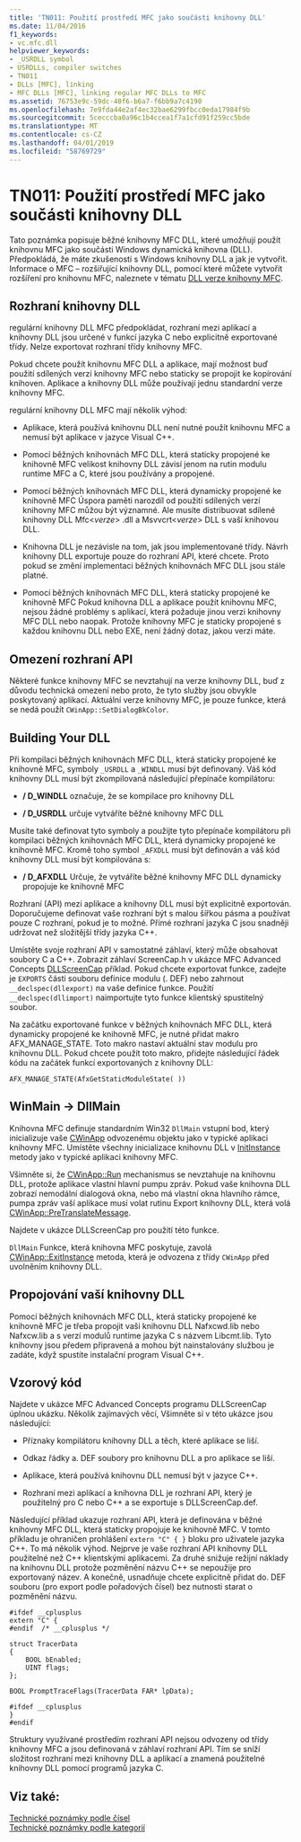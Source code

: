 ```yaml
---
title: 'TN011: Použití prostředí MFC jako součásti knihovny DLL'
ms.date: 11/04/2016
f1_keywords:
- vc.mfc.dll
helpviewer_keywords:
- _USRDLL symbol
- USRDLLs, compiler switches
- TN011
- DLLs [MFC], linking
- MFC DLLs [MFC], linking regular MFC DLLs to MFC
ms.assetid: 76753e9c-59dc-40f6-b6a7-f6bb9a7c4190
ms.openlocfilehash: 7e9fda44e2af4ec32bae6299fbcc0eda17984f9b
ms.sourcegitcommit: 5cecccba0a96c1b4ccea1f7a1cfd91f259cc5bde
ms.translationtype: MT
ms.contentlocale: cs-CZ
ms.lasthandoff: 04/01/2019
ms.locfileid: "58769729"
---
```

# <a name="tn011-using-mfc-as-part-of-a-dll"></a>TN011: Použití prostředí MFC jako součásti knihovny DLL

Tato poznámka popisuje běžné knihovny MFC DLL, které umožňují použít knihovnu MFC jako součásti Windows dynamická knihovna (DLL). Předpokládá, že máte zkušenosti s Windows knihovny DLL a jak je vytvořit. Informace o MFC – rozšiřující knihovny DLL, pomocí které můžete vytvořit rozšíření pro knihovnu MFC, naleznete v tématu [DLL verze knihovny MFC](../mfc/tn033-dll-version-of-mfc.md).

## <a name="dll-interfaces"></a>Rozhraní knihovny DLL

regulární knihovny DLL MFC předpokládat, rozhraní mezi aplikací a knihovny DLL jsou určené v funkcí jazyka C nebo explicitně exportované třídy. Nelze exportovat rozhraní třídy knihovny MFC.

Pokud chcete použít knihovnu MFC DLL a aplikace, mají možnost buď použití sdílených verzí knihovny MFC nebo staticky se propojit ke kopírování knihoven. Aplikace a knihovny DLL může používají jednu standardní verze knihovny MFC.

regulární knihovny DLL MFC mají několik výhod:

- Aplikace, která používá knihovnu DLL není nutné použít knihovnu MFC a nemusí být aplikace v jazyce Visual C++.

- Pomocí běžných knihovnách MFC DLL, která staticky propojené ke knihovně MFC velikost knihovny DLL závisí jenom na rutin modulu runtime MFC a C, které jsou používány a propojené.

- Pomocí běžných knihovnách MFC DLL, která dynamicky propojené ke knihovně MFC Úspora paměti narozdíl od použití sdílených verzí knihovny MFC můžou být významné. Ale musíte distribuovat sdílené knihovny DLL Mfc\<*verze*> .dll a Msvvcrt\<*verze*> DLL s vaší knihovou DLL.

- Knihovna DLL je nezávisle na tom, jak jsou implementované třídy. Návrh knihovny DLL exportuje pouze do rozhraní API, které chcete. Proto pokud se změní implementaci běžných knihovnách MFC DLL jsou stále platné.

- Pomocí běžných knihovnách MFC DLL, která staticky propojené ke knihovně MFC Pokud knihovna DLL a aplikace použít knihovnu MFC, nejsou žádné problémy s aplikací, která požaduje jinou verzi knihovny MFC DLL nebo naopak. Protože knihovny MFC je staticky propojené s každou knihovnu DLL nebo EXE, není žádný dotaz, jakou verzi máte.

## <a name="api-limitations"></a>Omezení rozhraní API

Některé funkce knihovny MFC se nevztahují na verze knihovny DLL, buď z důvodu technická omezení nebo proto, že tyto služby jsou obvykle poskytovaný aplikací. Aktuální verze knihovny MFC, je pouze funkce, která se nedá použít `CWinApp::SetDialogBkColor`.

## <a name="building-your-dll"></a>Building Your DLL

Při kompilaci běžných knihovnách MFC DLL, která staticky propojené ke knihovně MFC, symboly `_USRDLL` a `_WINDLL` musí být definovaný. Váš kód knihovny DLL musí být zkompilovaná následující přepínače kompilátoru:

- **/ D_WINDLL** označuje, že se kompilace pro knihovny DLL

- **/ D_USRDLL** určuje vytváříte běžné knihovny MFC DLL

Musíte také definovat tyto symboly a použijte tyto přepínače kompilátoru při kompilaci běžných knihovnách MFC DLL, která dynamicky propojené ke knihovně MFC. Kromě toho symbol `_AFXDLL` musí být definován a váš kód knihovny DLL musí být kompilována s:

- **/ D_AFXDLL** Určuje, že vytváříte běžné knihovny MFC DLL dynamicky propojuje ke knihovně MFC

Rozhraní (API) mezi aplikace a knihovny DLL musí být explicitně exportován. Doporučujeme definovat vaše rozhraní být s malou šířkou pásma a používat pouze C rozhraní, pokud je to možné. Přímé rozhraní jazyka C jsou snadněji udržovat než složitější třídy jazyka C++.

Umístěte svoje rozhraní API v samostatné záhlaví, který může obsahovat soubory C a C++. Zobrazit záhlaví ScreenCap.h v ukázce MFC Advanced Concepts [DLLScreenCap](../overview/visual-cpp-samples.md) příklad. Pokud chcete exportovat funkce, zadejte je `EXPORTS` části souboru definice modulu (. DEF) nebo zahrnout `__declspec(dllexport)` na vaše definice funkce. Použití `__declspec(dllimport)` naimportujte tyto funkce klientský spustitelný soubor.

Na začátku exportované funkce v běžných knihovnách MFC DLL, která dynamicky propojené ke knihovně MFC, je nutné přidat makro AFX_MANAGE_STATE. Toto makro nastaví aktuální stav modulu pro knihovnu DLL. Pokud chcete použít toto makro, přidejte následující řádek kódu na začátek funkcí exportovaných z knihovny DLL:

`AFX_MANAGE_STATE(AfxGetStaticModuleState( ))`

## <a name="winmain---dllmain"></a>WinMain -> DllMain

Knihovna MFC definuje standardním Win32 `DllMain` vstupní bod, který inicializuje vaše [CWinApp](../mfc/reference/cwinapp-class.md) odvozenému objektu jako v typické aplikaci knihovny MFC. Umístěte všechny inicializace knihovnu DLL v [InitInstance](../mfc/reference/cwinapp-class.md#initinstance) metody jako v typické aplikaci knihovny MFC.

Všimněte si, že [CWinApp::Run](../mfc/reference/cwinapp-class.md#run) mechanismus se nevztahuje na knihovnu DLL, protože aplikace vlastní hlavní pumpu zpráv. Pokud vaše knihovna DLL zobrazí nemodální dialogová okna, nebo má vlastní okna hlavního rámce, pumpa zpráv vaší aplikace musí volat rutinu Export knihovny DLL, která volá [CWinApp::PreTranslateMessage](../mfc/reference/cwinapp-class.md#pretranslatemessage).

Najdete v ukázce DLLScreenCap pro použití této funkce.

`DllMain` Funkce, která knihovna MFC poskytuje, zavolá [CWinApp::ExitInstance](../mfc/reference/cwinapp-class.md#exitinstance) metoda, která je odvozena z třídy `CWinApp` před uvolněním knihovny DLL.

## <a name="linking-your-dll"></a>Propojování vaší knihovny DLL

Pomocí běžných knihovnách MFC DLL, která staticky propojené ke knihovně MFC je třeba propojit vaši knihovnu DLL Nafxcwd.lib nebo Nafxcw.lib a s verzí modulů runtime jazyka C s názvem Libcmt.lib. Tyto knihovny jsou předem připravená a mohou být nainstalovány službou je zadáte, když spustíte instalační program Visual C++.

## <a name="sample-code"></a>Vzorový kód

Najdete v ukázce MFC Advanced Concepts programu DLLScreenCap úplnou ukázku. Několik zajímavých věcí, Všimněte si v této ukázce jsou následující:

- Příznaky kompilátoru knihovny DLL a těch, které aplikace se liší.

- Odkaz řádky a. DEF soubory pro knihovnu DLL a pro aplikace se liší.

- Aplikace, která používá knihovnu DLL nemusí být v jazyce C++.

- Rozhraní mezi aplikací a knihovna DLL je rozhraní API, který je použitelný pro C nebo C++ a se exportuje s DLLScreenCap.def.

Následující příklad ukazuje rozhraní API, která je definována v běžné knihovny MFC DLL, která staticky propojuje ke knihovně MFC. V tomto příkladu je ohraničen prohlášení `extern "C" { }` bloku pro uživatele jazyka C++. To má několik výhod. Nejprve je vaše rozhraní API knihovny DLL použitelné než C++ klientskými aplikacemi. Za druhé snižuje režijní náklady na knihovnu DLL protože pozměnění názvu C++ se nepoužije pro exportovaný název. A konečně, usnadňuje chcete explicitně přidat do. DEF souboru (pro export podle pořadových čísel) bez nutnosti starat o pozměnění názvu.

```
#ifdef __cplusplus
extern "C" {
#endif  /* __cplusplus */

struct TracerData
{
    BOOL bEnabled;
    UINT flags;
};

BOOL PromptTraceFlags(TracerData FAR* lpData);

#ifdef __cplusplus
}
#endif
```

Struktury využívané prostředím rozhraní API nejsou odvozeny od třídy knihovny MFC a jsou definovaná v záhlaví rozhraní API. Tím se sníží složitost rozhraní mezi knihovny DLL a aplikací a znamená použitelné knihovny DLL pomocí programů jazyka C.

## <a name="see-also"></a>Viz také:

[Technické poznámky podle čísel](../mfc/technical-notes-by-number.md)<br/>
[Technické poznámky podle kategorií](../mfc/technical-notes-by-category.md)
